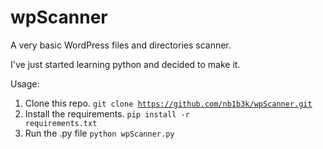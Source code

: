 # wpScanner
A very basic WordPress files and directories scanner.

I've just started learning python and decided to make it.

Usage:
1. Clone this repo. <code>git clone https://github.com/nb1b3k/wpScanner.git</code>
2. Install the requirements. <code>pip install -r requirements.txt</code>
3. Run the .py file <code>python wpScanner.py</code>

